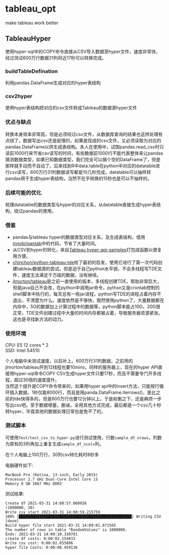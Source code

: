 # tableau_opt
make tableau work better

## TableauHyper

使用hyper-sql中的COPY命令直接从CSV导入数据至hyper文件，速度非常快，经过测试600万行数据31列将近17秒可以转换完成。  

### buildTableDefination

利用pandas.DataFrame生成对应的hyper表结构

### csv2hyper

使用hyper表结构把对应的csv文件转成Tableau的数据源hyper文件  

### 优点与缺点  

转换本身效率非常高，但是必须经过csv文件，从数据库查询的结果也这样处理有点绕了，数据写出csv还是挺慢的，如果是现成的csv文件，又必须读取为对应的pandas.DataFrame以供生成表结构。本人在使用中，试图pandas.read_csv时只读前1000行来节省csv读写的时间，有些数据前1000行不能代表整体来让pandas猜测数据类型，如果已知数据类型，我们完全可以搞个空的DataFrame了，但是那样就手动而不自动了。后来找到R中data.table在python中对应的datatable进行csv读写，600万行31列数据读写都是10几秒完成，datatable可以抽样转pandas用于生成hyper表结构，当然不在乎转换的15秒也是可以不抽样的。  

### 后续可能的优化

梳理datatable的数据类型与hyper的对应关系，从datatable直接生成hyper表结构，绕过pandas的使用。  

### 借鉴  

- pandas与tableau hyper的数据类型对应关系，及生成表结构，借用[innobi/pantab](https://github.com/innobi/pantab)中的代码，节省了大量时间。  
- 从CSV到hyper的转化，来自[Tableau hyper-api-samples](https://github.com/tableau/hyper-api-samples)打包成函数以便复用方便。  
- [chinchon/python-tableau-tde](https://github.com/chinchon/python-tableau-tde)给了最初的启发，使用它进行了第一次代码创建tableau数据源的尝试，但是迫于自己python水平弱，不会多线程写TDE文件，速度无法满足千万级的数据，没有继续。  
- [jlmorton/tableau](https://github.com/jlmorton/tableau)是之前一直使用的版本，多线程创建TDE，帮助非常巨大，但是java自己不会改，在python中调用jar命令，python又是crontab控制的shell脚本中执行的，每天总有一些jar进程，python写TDE的进程占着内存不退出，不清楚为什么。速度依然是不够快，既然使用python了，大量数据都在内存中，5G的数据加上计算过程中的数据等，python脚本能占10G，20G很正常，TDE文件创建过程中大量的时间内存都被占着，导致服务器资源紧张。这也是寻找新方法的动力。  

### 使用环境  

CPU: E5 12 cores * 2  
SSD: Intel S4510   
  
个人电脑中未测试速度，以后补上。600万行31列数据，之前用的jlmorton/tableau开到12线程也要10mins，同样的服务器上，现在的hyper API直接用hyper-sql命令COPY CSV生成hyper文件只要17秒，而且不需要专门开多线程，超过30倍的速度提升。  
当然这个提升是COPY命令带来的，如果用hyper api中的insert方法，只能按行循环插入数据，1秒仅能8000行，而且是用panda.DataFrame.iterrows()，是比之前的tde快得多的，但是600万行也要12分钟以上。于是权衡之下，还是麻烦一步写出csv吧。至于数据增量，删减，全用其他方式完成，最后都是一个csv几十秒转hyper，毕竟其他的数据处理日常也是免不了的。    


### 测试脚本

可使用`Test/test_csv_to_hyper.py`进行测试使用，行数`sample_df_nrows`，列数为原有的3列再加上重复生成`sample_df_ncols`列。 
   
在个人电脑上100万行，30列csv转化耗时8秒多  
  
电脑硬件如下:  
```
MacBook Pro (Retina, 13-inch, Early 2015)  
Processor 2.7 GHz Dual-Core Intel Core i5  
Memory 8 GB 1867 MHz DDR3  
```
  

测试结果:  
```
Create df 2021-03-31 14:08:57.060926
(1000000, 30)
Write csv start 2021-03-31 14:08:59.215759
100% |██████████████████████████████████████████████████| Writing CSV [done]
Build hyper file start 2021-03-31 14:09:01.871565
The number of rows in table "RandomValues" is 1000000.
Ends: 2021-03-31 14:09:10.330701
create df costs: 0:00:02.154833
Write csv cost: 0:00:02.655806
hyper file Costs: 0:00:08.459136
```
